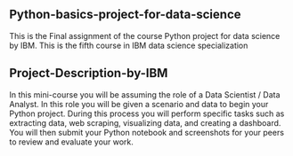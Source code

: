 ## Python-basics-project-for-data-science
This is the Final assignment of the course Python project for data science by IBM. This is the fifth course in IBM data science specialization

## Project-Description-by-IBM
In this mini-course you will be assuming the role of a Data Scientist / Data Analyst. In this role you will be given a scenario and data to begin your Python project. During this process you will perform specific tasks such as extracting data, web scraping, visualizing data, and creating a dashboard. You will then submit your Python notebook and screenshots for your peers to review and evaluate your work.

